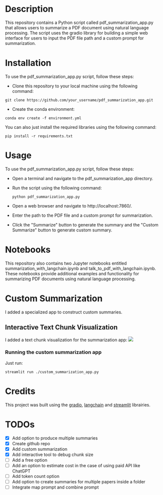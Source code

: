 # Description

This repository contains a Python script called pdf_summarization_app.py that allows users to summarize a PDF document using natural language processing. The script uses the gradio library for building a simple web interface for users to input the PDF file path and a custom prompt for summarization.

# Installation

To use the pdf_summarization_app.py script, follow these steps:

- Clone this repository to your local machine using the following command:

```git clone https://github.com/your_username/pdf_summarization_app.git```

- Create the conda environment:

```conda env create -f environment.yml```

You can also just install the required libraries using the following command:

```pip install -r requirements.txt```

# Usage

To use the pdf_summarization_app.py script, follow these steps:

- Open a terminal and navigate to the pdf_summarization_app directory.

- Run the script using the following command:

  ```python pdf_summarization_app.py```

- Open a web browser and navigate to http://localhost:7860/.

- Enter the path to the PDF file and a custom prompt for summarization.

- Click the "Summarize" button to generate the summary and the "Custom Summarize" button to generate custom summary.

# Notebooks

This repository also contains two Jupyter notebooks entitled summarization_with_langchain.ipynb and talk_to_pdf_with_langchain.ipynb. These notebooks provide additional examples and functionality for summarizing PDF documents using natural language processing.

# Custom Summarization
I added a specialized app to construct custom summaries.
## Interactive Text Chunk Visualization
I added a text chunk visualization for the summarization app:
![](2023-06-12-12-07-40.png)

### Running the custom summarization app
Just run:

```streamlit run ./custom_summarization_app.py```

# Credits
This project was built using the [gradio](https://gradio.app/docs/), [langchain](https://python.langchain.com/en/latest/) and [streamlit](https://streamlit.io/) librairies.

# TODOs
- [x]  Add option to produce multiple summaries
- [x]  Create github repo
- [x]  Add custom summarization
- [x]  Add interactive tool to debug chunk size
- [ ]  Add a free option
- [ ]  Add an option to estimate cost in the case of using paid API like ChatGPT
- [ ]  Add token count option
- [ ]  Add option to create summaries for multiple papers inside a folder
- [ ]  Integrate map prompt and combine prompt

